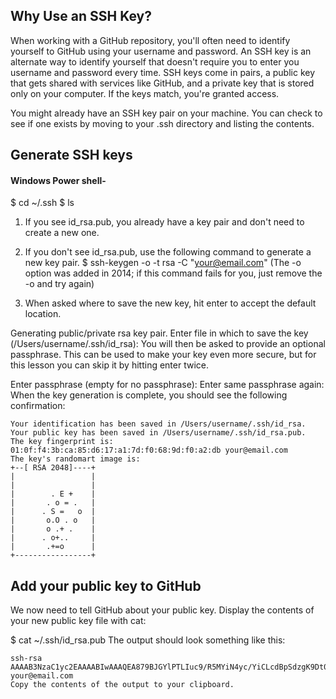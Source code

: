 ## Why Use an SSH Key?
When working with a GitHub repository, you'll often need to identify yourself to GitHub using your username and password. An SSH key is an alternate way to identify yourself that doesn't require you to enter you username and password every time.
SSH keys come in pairs, a public key that gets shared with services like GitHub, and a private key that is stored only on your computer. If the keys match, you're granted access.

You might already have an SSH key pair on your machine. You can check to see if one exists by moving to your .ssh directory and listing the contents.

## Generate SSH keys
#### Windows Power shell-

$ cd ~/.ssh
$ ls

1. If you see id_rsa.pub, you already have a key pair and don't need to create a new one.

2. If you don't see id_rsa.pub, use the following command to generate a new key pair.
    $ ssh-keygen -o -t rsa -C "your@email.com"
(The -o option was added in 2014; if this command fails for you, just remove the -o and try again)

3. When asked where to save the new key, hit enter to accept the default location.

Generating public/private rsa key pair.
Enter file in which to save the key (/Users/username/.ssh/id_rsa):
You will then be asked to provide an optional passphrase. This can be used to make your key even more secure, but for this lesson you can skip it by hitting enter twice.

Enter passphrase (empty for no passphrase):
Enter same passphrase again:
When the key generation is complete, you should see the following confirmation:

```groovy{
Your identification has been saved in /Users/username/.ssh/id_rsa.
Your public key has been saved in /Users/username/.ssh/id_rsa.pub.
The key fingerprint is:
01:0f:f4:3b:ca:85:d6:17:a1:7d:f0:68:9d:f0:a2:db your@email.com
The key's randomart image is:
+--[ RSA 2048]----+
|                 |
|                 |
|        . E +    |
|       . o = .   |
|      . S =   o  |
|       o.O . o   |
|       o .+ .    |
|      . o+..     |
|       .+=o      |
+-----------------+
```
## Add your public key to GitHub
We now need to tell GitHub about your public key. Display the contents of your new public key file with cat:

$ cat ~/.ssh/id_rsa.pub
The output should look something like this:


```groovy{
ssh-rsa AAAAB3NzaC1yc2EAAAABIwAAAQEA879BJGYlPTLIuc9/R5MYiN4yc/YiCLcdBpSdzgK9Dt0Bkfe3rSz5cPm4wmehdE7GkVFXrBJ2YHqPLuM1yx1AUxIebpwlIl9f/aUHOts9eVnVh4NztPy0iSU/Sv0b2ODQQvcy2vYcujlorscl8JjAgfWsO3W4iGEe6QwBpVomcME8IU35v5VbylM9ORQa6wvZMVrPECBvwItTY8cPWH3MGZiK/74eHbSLKA4PY3gM4GHI450Nie16yggEg2aTQfWA1rry9JYWEoHS9pJ1dnLqZU3k/8OWgqJrilwSoC5rGjgp93iu0H8T6+mEHGRQe84Nk1y5lESSWIbn6P636Bl3uQ== your@email.com
Copy the contents of the output to your clipboard.
```






